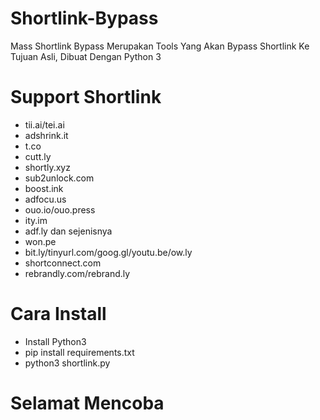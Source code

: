 # Shortlink-Bypass
Mass Shortlink Bypass Merupakan Tools Yang Akan Bypass Shortlink Ke Tujuan Asli, Dibuat Dengan Python 3
# Support Shortlink 
- tii.ai/tei.ai
- adshrink.it
- t.co
- cutt.ly
- shortly.xyz
- sub2unlock.com
- boost.ink
- adfocu.us
- ouo.io/ouo.press
- ity.im
- adf.ly dan sejenisnya
- won.pe
- bit.ly/tinyurl.com/goog.gl/youtu.be/ow.ly
- shortconnect.com
- rebrandly.com/rebrand.ly
# Cara Install 
- Install Python3
- pip install requirements.txt
- python3 shortlink.py
# Selamat Mencoba


